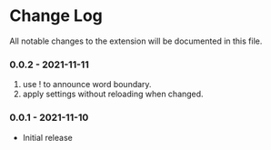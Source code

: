 # Change Log

All notable changes to the extension will be documented in this file.

### 0.0.2 - 2021-11-11

1. use ! to announce word boundary.
2. apply settings without reloading when changed.

### 0.0.1 - 2021-11-10

- Initial release
